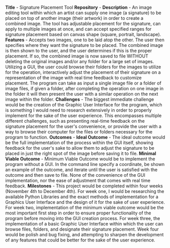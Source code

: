 **Title** - Signature Placement Tool
**Repository** - 
**Description** - An image editing tool within which an artist can supply one image (a signature) to be placed on top of another image (their artwork) in order to create a combined image. The tool has adjustable placement for the signature, can apply to multiple images at once, and can accept specified ranges for signature placement based on canvas shape (square, portrait, landscape).
**Features** - Accepts two images, one to be laid atop the other. The user then specifies where they want the signature to be placed. The combined image is then shown to the user, and the user determines if this is the proper placement. If so, the combined image is now saved to file WITHOUT deleting the original images and/or any folder for a large set of images. Utilizing a GUI, the user could browse their folders for the images to utilize for the operation, interactively adjust the placement of their signature on a representation of the image with real time feedback to customize placement. The program can take as input a single image file or a folder of image files, if given a folder, after completing the operation on one image in the folder it will then present the user with a similar operation on the next image within the folder.
**Challenges** - The biggest immediate challenge would be the creation of the Graphic User Interface for the program, which is something I would need to research extensively in order to properly implement for the sake of the user experience. This encompasses multiple different challenges, such as presenting real-time feedback on the signature placement for the user's convenience, or provide the user with a way to browse their computer for the files or folders necessary for the program to function.
**Outcomes** - 
	**Ideal Outcome** - The ideal outcome would be the full implementation of the process within the GUI itself, showing feedback for the user's sake to allow them to adjust the signature to be placed in just the right spot of the image before saving it to file.
	**Minimal Viable Outcome** - Minimum Viable Outcome would be to implement the program without a GUI. In the command line specify a coordinate, be shown an example of the outcome, and iterate until the user is satisfied with the outcome and then save to file. None of the convenience of the GUI implementation, nor the ease of adjustment that comes with real time feedback.
**Milestones** - This project would be completed within four weeks (November 4th to December 4th). For week one, I would be researching the available Python Libraries and the exact methods of implementation for a Graphics User Interface and the design of it for the sake of user experience. For week two, implementation of the minimum viable outcome would be the most important first step in order to ensure proper functionality of the program before moving into the GUI creation process. For week three, the implementation of a basic Graphic User Interface within which the user can browse files, folders, and designate their signature placement. Week four would be polish and bug fixing, and attempting to sharpen the development of any features that could be better for the sake of the user experience.